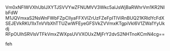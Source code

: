Vm0xNFlWVXhUblJXYTJSVVYwZFNUMVV3Wkc5alJsWjBaRWhrVm1KR2NIbFdW
M1JQVmxaS2NsWnFWbFZpClIyaFFXVlZrUzFZeFpITlViRnBUQ21KRldYcFdX
SEJEVkRKU1IxTnVVbXhTTUZwWFEyeGFSVkZVVmxKTgpiVkl6V1ZWa1YyUkdj
RFpOUlhSRVlsVTFkVmxZWXpsUVVXOUxZMjFrY2dvS2NHTnoKCmN4cg==

feh